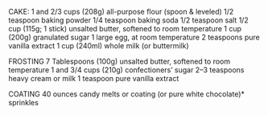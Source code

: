 CAKE:
1 and 2/3 cups (208g) all-purpose flour (spoon & leveled)
1/2 teaspoon baking powder
1/4 teaspoon baking soda
1/2 teaspoon salt
1/2 cup (115g; 1 stick) unsalted butter, softened to room temperature
1 cup (200g) granulated sugar
1 large egg, at room temperature
2 teaspoons pure vanilla extract
1 cup (240ml) whole milk (or buttermilk)

FROSTING
7 Tablespoons (100g) unsalted butter, softened to room temperature
1 and 3/4 cups (210g) confectioners’ sugar
2–3 teaspoons heavy cream or milk
1 teaspoon pure vanilla extract

COATING
40 ounces candy melts or coating (or pure white chocolate)*
sprinkles
